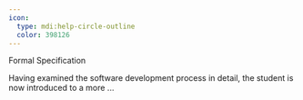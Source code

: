 ```yaml
---
icon:
  type: mdi:help-circle-outline
  color: 398126
---
```


Formal Specification

Having examined the software development process in detail, the student is now introduced to a more  ... 
